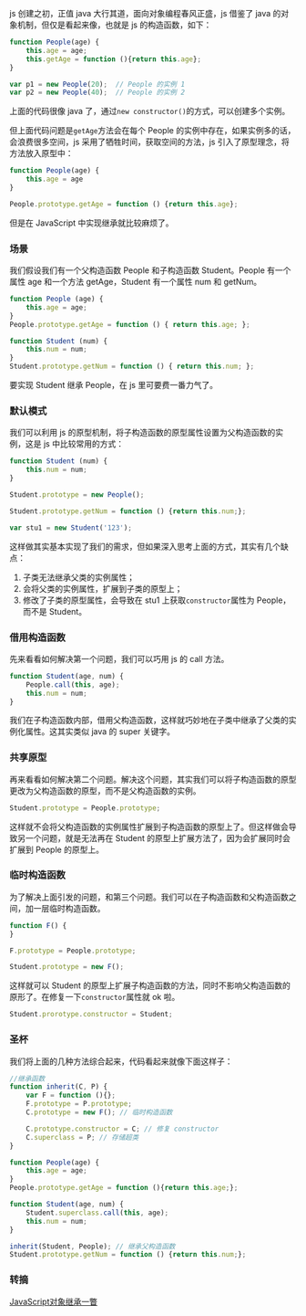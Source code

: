 js 创建之初，正值 java 大行其道，面向对象编程春风正盛，js 借鉴了 java 的对象机制，但仅是看起来像，也就是 js 的构造函数，如下：

```JavaScript
function People(age) {
	this.age = age;
	this.getAge = function (){return this.age};
}

var p1 = new People(20);  // People 的实例 1
var p2 = new People(40);  // People 的实例 2
```

上面的代码很像 java 了，通过`new constructor()`的方式，可以创建多个实例。

但上面代码问题是`getAge`方法会在每个 People 的实例中存在，如果实例多的话，会浪费很多空间，js 采用了牺牲时间，获取空间的方法，js 引入了原型理念，将方法放入原型中：

```JavaScript
function People(age) {
	this.age = age
}

People.prototype.getAge = function () {return this.age};
```

但是在 JavaScript 中实现继承就比较麻烦了。

### 场景
我们假设我们有一个父构造函数 People 和子构造函数 Student。People 有一个属性 age 和一个方法 getAge，Student 有一个属性 num 和 getNum。

```JavaScript
function People (age) {
	this.age = age;
}
People.prototype.getAge = function () { return this.age; };

function Student (num) {
	this.num = num;
}
Student.prototype.getNum = function () { return this.num; };
```

要实现 Student 继承 People，在 js 里可要费一番力气了。

### 默认模式
我们可以利用 js 的原型机制，将子构造函数的原型属性设置为父构造函数的实例，这是 js 中比较常用的方式：

```JavaScript
function Student (num) {
	this.num = num;
}

Student.prototype = new People();

Student.prototype.getNum = function () {return this.num;};

var stu1 = new Student('123');
```

这样做其实基本实现了我们的需求，但如果深入思考上面的方式，其实有几个缺点：

1.	子类无法继承父类的实例属性；
2.	会将父类的实例属性，扩展到子类的原型上；
3.	修改了子类的原型属性，会导致在 stu1 上获取`constructor`属性为 People，而不是 Student。

### 借用构造函数
先来看看如何解决第一个问题，我们可以巧用 js 的 call 方法。

```JavaScript
function Student(age, num) {
	People.call(this, age);
	this.num = num;
}
```

我们在子构造函数内部，借用父构造函数，这样就巧妙地在子类中继承了父类的实例化属性。这其实类似 java 的 super 关键字。

### 共享原型
再来看看如何解决第二个问题。解决这个问题，其实我们可以将子构造函数的原型更改为父构造函数的原型，而不是父构造函数的实例。

```JavaScript
Student.prototype = People.prototype;
```

这样就不会将父构造函数的实例属性扩展到子构造函数的原型上了。但这样做会导致另一个问题，就是无法再在 Student 的原型上扩展方法了，因为会扩展同时会扩展到 People 的原型上。

### 临时构造函数
为了解决上面引发的问题，和第三个问题。我们可以在子构造函数和父构造函数之间，加一层临时构造函数。

```JavaScript
function F() {
}

F.prototype = People.prototype;

Student.prototype = new F();
```

这样就可以 Student 的原型上扩展子构造函数的方法，同时不影响父构造函数的原形了。在修复一下`constructor`属性就 ok 啦。

```JavaScript
Student.prorotype.constructor = Student;
```

### 圣杯
我们将上面的几种方法综合起来，代码看起来就像下面这样子：

```JavaScript
//继承函数
function inherit(C, P) {
	var F = function (){};
	F.prototype = P.prototype;
	C.prototype = new F(); // 临时构造函数

	C.prototype.constructor = C; // 修复 constructor
	C.superclass = P; // 存储超类
}

function People(age) {
	this.age = age;
}
People.prototype.getAge = function (){return this.age;};

function Student(age, num) {
	Student.superclass.call(this, age);
	this.num = num;
}

inherit(Student, People); // 继承父构造函数
Student.prototype.getNum = function () {return this.num;};
```

### 转摘
[JavaScript对象继承一瞥](http://yanhaijing.com/javascript/2014/11/09/object-inherit-of-js/)

